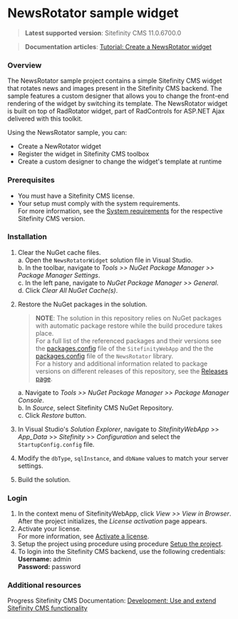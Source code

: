 NewsRotator sample widget
======================================

>**Latest supported version**: Sitefinity CMS 11.0.6700.0

>**Documentation articles**: [Tutorial: Create a NewsRotator widget](http://docs.sitefinity.com/tutorial-create-a-newsrotator-widget-webforms)

### Overview

The NewsRotator sample project contains a simple Sitefinity CMS widget that rotates news and images present in the Sitefinity CMS backend. The sample features a custom designer that allows you to change the front-end rendering of the widget by switching its template. The NewsRotator widget is built on top of RadRotator widget, part of RadControls for ASP.NET Ajax delivered with this toolkit.

Using the NewsRotator sample, you can:   
 - Create a NewRotator widget
 - Register the widget in Sitefinity CMS toolbox
 - Create a custom designer to change the widget's template at runtime

### Prerequisites

- You must have a Sitefinity CMS license.
- Your setup must comply with the system requirements.  
 For more information, see the [System requirements](https://docs.sitefinity.com/system-requirements) for the  respective Sitefinity CMS version.
 
### Installation

1. Clear the NuGet cache files.  
 a. Open the `NewsRotatorWidget` solution file in Visual Studio.  
 b. In the toolbar, navigate to _Tools >> NuGet Package Manager >> Package Manager Settings_.  
 c. In the left pane, navigate to _NuGet Package Manager >> General_.  
 d. Click _Clear All NuGet Cache(s)_.
2. Restore the NuGet packages in the solution.  
   
   >**NOTE**: The solution in this repository relies on NuGet packages with automatic package restore while the build procedure takes place.   
   >For a full list of the referenced packages and their versions see the [packages.config](https://github.com/Sitefinity/Telerik.Sitefinity.Samples.NewsRotator/blob/master/SitefinityWebApp/packages.config) file of the `SitefinityWebApp` and the the [packages.config](https://github.com/Sitefinity/Telerik.Sitefinity.Samples.NewsRotator/blob/master/NewsRotator/packages.config) file of the `NewsRotator` library.    
   >For a history and additional information related to package versions on different releases of this repository, see the [Releases page](https://github.com/Sitefinity/Telerik.Sitefinity.Samples.NewsRotator/releases).
   >  
   a. Navigate to _Tools >> NuGet Package Manager >> Package Manager Console_.  
   b. In _Source_, select Sitefinity CMS NuGet Repository.  
   c. Click _Restore_ button.
3. In Visual Studio's _Solution Explorer_, navigate to _SitefinityWebApp_ >> _App_Data_ >> _Sitefinity_ >> _Configuration_ and select the `StartupConfig.config` file. 
4. Modify the `dbType`, `sqlInstance`, and `dbName` values to match your server settings.
5. Build the solution.

### Login

1. In the context menu of SitefinityWebApp, click _View >> View in Browser_.  
 After the project initializes, the _License activation_ page appears.
2. Activate your license.  
 For more information, see [Activate a license](http://docs.sitefinity.com/activate-a-license).
3. Setup the project using procedure using procedure [Setup the project](https://docs.sitefinity.com/configure-and-start-a-project).
4. To login into the Sitefinity CMS backend, use the following credentials:  
 **Username:** admin  
 **Password:** password

### Additional resources
Progress Sitefinity CMS Documentation: [Development: Use and extend Sitefinity CMS functionality](http://docs.sitefinity.com/develop-create-and-manage-website-content)
